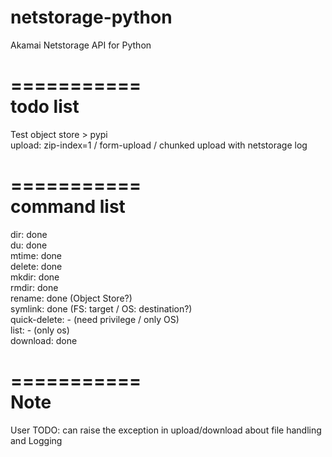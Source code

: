 # netstorage-python
Akamai Netstorage API for Python  

===========  
todo list  
===========  
Test object store > pypi   
upload: zip-index=1 / form-upload / chunked upload with netstorage log  
  
===========  
command list  
===========  
dir: done  
du: done  
mtime: done  
delete: done  
mkdir: done  
rmdir: done  
rename: done (Object Store?)  
symlink: done (FS: target / OS: destination?)  
quick-delete: - (need privilege / only OS)    
list: - (only os)  
download: done  

===========  
Note    
===========  
User TODO: can raise the exception in upload/download about file handling and Logging  